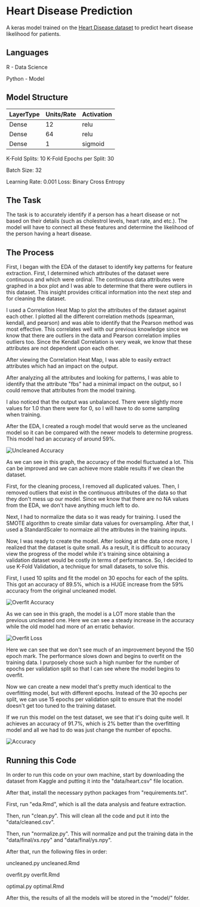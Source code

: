 # Heart Disease Prediction 


A keras model trained on the [Heart Disease dataset](https://www.kaggle.com/rashikrahmanpritom/heart-attack-analysis-prediction-dataset) to predict heart disease likelihood for patients.


## Languages

R - Data Science

Python - Model



## Model Structure

|LayerType|Units/Rate|Activation|
|---------|-----|----------|
|Dense|12|relu|
|Dense|64|relu|
|Dense|1|sigmoid|


K-Fold Splits: 10
K-Fold Epochs per Split: 30

Batch Size: 32

Learning Rate: 0.001
Loss: Binary Cross Entropy



## The Task

The task is to accurately identify if a person has a heart disease or not based on their details (such as cholestrol levels, heart rate, and etc.). The model will have to connect all these features and determine the likelihood of the person having a heart disease.



## The Process

First, I began with the EDA of the dataset to identify key patterns for feature extraction. First, I determined which attributes of the dataset were continuous and which were ordinal. The continuous data attributes were graphed in a box plot and I was able to determine that there were outliers in this dataset. This insight provides critical information into the next step and for cleaning the dataset.

I used a Correlation Heat Map to plot the attributes of the dataset against each other. I plotted all the different correlation methods (spearman, kendall, and pearson) and was able to identify that the Pearson method was most effective. This correlates well with our previous knowledge since we know that there are outliers in the data and Pearson correlation implies outliers too. Since the Kendall Correlation is very weak, we know that these attributes are not dependent upon each other.

After viewing the Correlation Heat Map, I was able to easily extract attributes which had an impact on the output. 

After analyzing all the attributes and looking for patterns, I was able to identify that the attribute "fbs" had a minimal impact on the output, so I could remove that attributes from the model training.

I also noticed that the output was unbalanced. There were slightly more values for 1.0 than there were for 0, so I will have to do some sampling when training.

After the EDA, I created a rough model that would serve as the uncleaned model so it can be compared with the newer models to determine progress. This model had an accuracy of around 59%.

![Uncleaned Accuracy](./model/uncleaned/plots/accuracy.png)

As we can see in this graph, the accuracy of the model fluctuated a lot. This can be improved and we can achieve more stable results if we clean the dataset.

First, for the cleaning process, I removed all duplicated values. Then, I removed outliers that exist in the continuous attributes of the data so that they don't mess up our model. Since we know that there are no NA values from the EDA, we don't have anything much left to do.

Next, I had to normalize the data so it was ready for training. I used the SMOTE algorithm to create similar data values for oversampling. After that, I used a StandardScaler to normaize all the attributes in the training inputs.

Now, I was ready to create the model. After looking at the data once more, I realized that the dataset is quite small. As a result, it is difficult to accuracy view the progress of the model while it's training since obtaining a validation dataset would be costly in terms of performance. So, I decided to use K-Fold Validation, a technique for small datasets, to solve this.

First, I used 10 splits and fit the model on 30 epochs for each of the splits. This got an accuracy of 89.5%, which is a HUGE increase from the 59% accuracy from the original uncleaned model.

![Overfit Accuracy](./model/overfit/plots/accuracy.png)

As we can see in this graph, the model is a LOT more stable than the previous uncleaned one. Here we can see a steady increase in the accuracy while the old model had more of an erratic behavior.

![Overfit Loss](./model/overfit/plots/loss.png)

Here we can see that we don't see much of an improvement beyond the 150 epoch mark. The performance slows down and begins to overfit on the training data. I purposely chose such a high number for the number of epochs per validation split so that I can see where the model begins to overfit.

Now we can create a new model that's pretty much identical to the overfitting model, but with different epochs. Instead of the 30 epochs per split, we can use 15 epochs per validation split to ensure that the model doesn't get too tuned to the training dataset.


If we run this model on the test dataset, we see that it's doing quite well. It achieves an accuracy of 91.7%, which is 2% better than the overfitting model and all we had to do was just change the number of epochs.

![Accuracy](./model/optimal/plots/accuracy.png)


## Running this Code

In order to run this code on your own machine, start by downloading the dataset from Kaggle and putting it into the "data/heart.csv" file location.

After that, install the necessary python packages from "requirements.txt".

First, run "eda.Rmd", which is all the data analysis and feature extraction. 

Then, run "clean.py". This will clean all the code and put it into the "data/cleaned.csv".

Then, run "normalize.py". This will normalize and put the training data in the "data/final/xs.npy" and "data/final/ys.npy".

After that, run the following files in order:

uncleaned.py
uncleaned.Rmd

overfit.py
overfit.Rmd

optimal.py
optimal.Rmd



After this, the results of all the models will be stored in the "model/" folder.